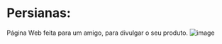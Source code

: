 # Persianas:
Página Web feita para um amigo, para divulgar o seu produto.
![image](https://user-images.githubusercontent.com/108906522/185791247-477cf178-5ba9-4468-827d-c8fd58c46ae8.png)
